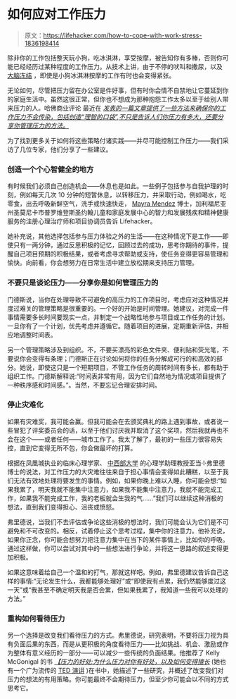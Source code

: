 # 如何应对工作压力

> 原文：<https://lifehacker.com/how-to-cope-with-work-stress-1836198414>

除非你的工作包括整天玩小狗，吃冰淇淋，享受按摩，被告知你有多棒，否则你可能已经经历过某种程度的工作压力。从技术上讲，由于不停的吠叫和撒尿，以及 [大脑冻结](https://lifehacker.com/why-we-get-brain-freezes-1781798710) ，即使是小狗冰淇淋按摩的工作有时也会变得紧张。



无论如何，尽管把压力留在办公室是件好事，但有时你会情不自禁地让它蔓延到你的家庭生活中。虽然这很正常，但你也不想成为那种抱怨工作太多以至于给别人带来压力的人。哈佛商业评论 最近在 [*发表的一篇文章提供了一些方法来确保你的工作压力不会传染，包括创造“理智的口袋”,不只是告诉人们你压力有多大，还要分享你管理压力的方法。*](https://hbr.org/2019/07/making-sure-your-stress-isnt-contagious?ab=hero-subleft-2)

为了找到更多关于如何将这些策略付诸实践——并尽可能控制工作压力——我们采访了几位专家，他们分享了一些建议。

### 创造一个个心智健全的地方

有时候我们必须自己创造机会——休息也是如此。一些例子包括参与自我护理的时刻，例如每天几次 10 分钟的短暂休息，以转移压力，并采取行动，例如喝水，吃零食，出去呼吸新鲜空气，洗手或快速快走， [Mayra Mendez](http://california.providence.org/saint-johns/find-a-doctor/m/mendez-mayra/) 博士，加利福尼亚州圣莫尼卡市普罗维登斯圣约翰儿童和家庭发展中心的智力和发展残疾和精神健康服务的注册心理治疗师和项目协调员告诉 Lifehacker。

她补充说，其他选择包括参与压力体验之外的生活——在这种情况下是工作——即使只有一两分钟，通过反思积极的记忆，回顾过去的成功，思考你期待的事件，提醒自己项目预期的积极结果，或者考虑寻求帮助或支持，使任务变得更容易管理和愉快。向前看，你会想努力在日常生活中建立放松期来支持压力管理。

### 不要只是谈论压力——分享你是如何管理压力的

门德斯说，当你在处理导致不可避免的高压力的工作项目时，考虑应对这种情况并度过难关的管理策略是很重要的。一个好的开始是时间管理。她建议，对完成一件事情需要多长时间要现实一点，并制定一个战略性地参与项目或工作任务的计划。一旦你有了一个计划，优先考虑并遵循它。随着项目的进展，定期重新评估，并相应地调整时间表。

另一个管理策略涉及到组织。不，不要买漂亮的彩色文件夹、便利贴和荧光笔，不要说你会变得有条理；门德斯正在讨论如何将你的任务分解成可行的和高效的部分。她说，即使这只是一个短期项目，不管工作任务的周转时间有多长，都有助于组织工作。门德斯解释说:“时间表非常有用，因为它们自然地为情况或项目提供了一种秩序感和时间感。”。当然，不要忘记合理安排时间。

### 停止灾难化

如果有灾难奖，我可能会赢。但我可能会在去颁奖典礼的路上遇到事故，或者说一些冒犯了评奖委员会的话，以至于他们讨厌我并取消了这个奖项，然后我就再也不会在这个——或者任何——城市工作了。我太了解了，最初的一些压力很容易失控，直到它变得无所不包，你会做最坏的打算。

根据在凤凰城执业的临床心理学家、 [中西部大学](https://www.midwestern.edu/glendale_campus.html) 的心理学助理教授亚当·l·弗里德 博士的说法，对工作压力的大灾难往往来自于担心事情会变得如此糟糕，以至于我们无法有效地处理将要发生的事情。例如，如果你晚上难以入睡，你可能会想:“如果我累了，明天我就不能集中注意力，如果我不能集中注意力，我就不能完成工作，如果我不能完成工作，我的老板就会生我的气……”我们可以继续这种消极的想法，直到我们变得担心、沮丧或愤怒。

弗里德说，当我们不去评估或争论这些消极的想法时，我们可能会认为它们是不可避免和不可改变的。相反，试着停止这个思考过程，集中你的注意力。他补充说，如果你正念，你可能会想努力把注意力集中在当下的某件事情上，比如你的呼吸。通过这样做，你可以尝试对其中的一些想法进行争论，并将这一思路的叙述变得更加积极。

如果这意味着给自己一个温和的打气，那就这样吧。例如，弗里德建议告诉自己这样的事情:“无论发生什么，我都能够处理好”或“即使我有点累，我仍然能够度过这一天”或“我甚至不确定明天我是否会累，但如果我累了，我知道一些我可以处理的方法。”

### 重构如何看待压力

另一个选择是改变我们看待压力的方式。弗里德说，研究表明，不要将压力视为具有负面后果的东西，而是从更积极的角度看待压力——比如挑战、机会、激励或作为整体有意义经历的一部分——可以减少一些传统的负面结果。他推荐了 Kelly McGonigal 的书 [*【压力的好处:为什么压力对你有好处，以及如何变得擅长*](https://www.amazon.com/Upside-Stress-Why-Good-You/dp/1101982934?asc_campaign=InlineText&asc_refurl=https://lifehacker.com/how-to-cope-with-work-stress-1836198414&asc_source=&tag=kinjalifehackerlink-20) (她也有一个广为流传的 [TED 演讲](https://www.ted.com/talks/kelly_mcgonigal_how_to_make_stress_your_friend?language=en) )在书中，她描述了一些研究，并概述了改变我们对压力的想法的有用策略。你可能最终不会期待压力，但至少你可能会以不同的方式思考它。